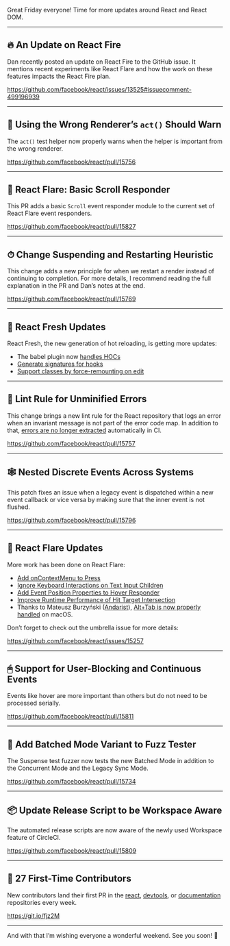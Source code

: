 Great Friday everyone! Time for more updates around React and React DOM.

---

## 🔥 An Update on React Fire

Dan recently posted an update on React Fire to the GitHub issue. It mentions recent experiments like React Flare and how the work on these features impacts the React Fire plan.

https://github.com/facebook/react/issues/13525#issuecomment-499196939

---

## 🧪 Using the Wrong Renderer’s `act()` Should Warn

The `act()` test helper now properly warns when the helper is important from the wrong renderer.

https://github.com/facebook/react/pull/15756

---

## 🧨 React Flare: Basic Scroll Responder

This PR adds a basic `Scroll` event responder module to the current set of React Flare event responders.

https://github.com/facebook/react/pull/15827

---

## ⏱ Change Suspending and Restarting Heuristic

This change adds a new principle for when we restart a render instead of continuing to completion. For more details, I recommend reading the full explanation in the PR and Dan’s notes at the end.

https://github.com/facebook/react/pull/15769

---

## 🔄 React Fresh Updates

React Fresh, the new generation of hot reloading, is getting more updates:

- The babel plugin now [handles HOCs](https://github.com/facebook/react/pull/15724)
- [Generate signatures for hooks](https://github.com/facebook/react/pull/15733)
- [Support classes by force-remounting on edit](https://github.com/facebook/react/pull/15801)

---

## 🔎 Lint Rule for Unminified Errors

This change brings a new lint rule for the React repository that logs an error when an invariant message is not part of the error code map. In addition to that, [errors are no longer extracted](https://github.com/facebook/react/pull/15758) automatically in CI.

https://github.com/facebook/react/pull/15757

---

## 🕸 Nested Discrete Events Across Systems

This patch fixes an issue when a legacy event is dispatched within a new event callback or vice versa by making sure that the inner event is not flushed.

https://github.com/facebook/react/pull/15796

---

## 🎇 React Flare Updates

More work has been done on React Flare:

- [Add onContextMenu to Press](https://github.com/facebook/react/pull/15761)
- [Ignore Keyboard Interactions on Text Input Children](https://github.com/facebook/react/pull/15810)
- [Add Event Position Properties to Hover Responder](https://github.com/facebook/react/pull/15819)
- [Improve Runtime Performance of Hit Target Intersection](https://github.com/facebook/react/pull/15836)
- Thanks to Mateusz Burzyński ([Andarist](https://github.com/Andarist)), [Alt+Tab is now properly handled](https://github.com/facebook/react/pull/15679) on macOS.

Don’t forget to check out the umbrella issue for more details:

https://github.com/facebook/react/issues/15257

---

## 🖱 Support for User-Blocking and Continuous Events

Events like hover are more important than others but do not need to be processed serially.

https://github.com/facebook/react/pull/15811

---

## 🔋 Add Batched Mode Variant to Fuzz Tester

The Suspense test fuzzer now tests the new Batched Mode in addition to the Concurrent Mode and the Legacy Sync Mode.

https://github.com/facebook/react/pull/15734

---

## 📦 Update Release Script to be Workspace Aware

The automated release scripts are now aware of the newly used Workspace feature of CircleCI.

https://github.com/facebook/react/pull/15809

---

## 👏 27 First-Time Contributors

New contributors land their first PR in the [react](https://github.com/facebook/react), [devtools](https://github.com/facebook/react-devtools), or [documentation](https://github.com/reactjs/reactjs.org) repositories every week.

https://git.io/fjz2M

---

And with that I’m wishing everyone a wonderful weekend. See you soon! 👋
